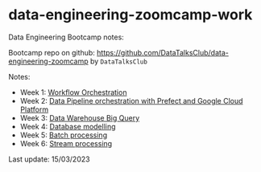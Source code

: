 # data-engineering-zoomcamp-work
Data Engineering Bootcamp notes:

Bootcamp repo on github: https://github.com/DataTalksClub/data-engineering-zoomcamp by `DataTalksClub`

Notes:
  - Week 1: [Workflow Orchestration](https://www.n4gash.com/2023/data-engineering-zoomcamp-semana-1)
  - Week 2: [Data Pipeline orchestration with Prefect and Google Cloud Platform](https://www.n4gash.com/2023/data-engineering-zoomcamp-semana-2)
  - Week 3: [Data Warehouse Big Query](https://www.n4gash.com/2023/data-engineering-zoomcamp-semana-3)
  - Week 4: [Database modelling](https://www.n4gash.com/2023/data-engineering-zoomcamp-semana-4)
  - Week 5: [Batch processing](https://www.n4gash.com/2023/data-engineering-zoomcamp-semana-5-batch-processing)
  - Week 6: [Stream processing](https://www.n4gash.com/2023/data-engineering-zoomcamp-semana-6-stream-processing/)

Last update: 15/03/2023
